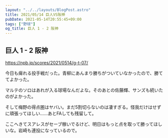 ```yaml
---
layout: "../../layouts/BlogPost.astro"
title: 2021/05/14 巨人VS阪神
pubDate: 2021-05-14T20:55:45+09:00
tags: ["野球"]
og_title: 巨人 1 - 2 阪神
---
```


## 巨人 1 - 2 阪神

https://npb.jp/scores/2021/0514/g-t-07/


今日も痺れる投手戦だった。青柳にあんまり勝ちがついていなかったので、勝ててよかった。

マルテのソロはあれが入る球場なんだよな。そのあとの佐藤輝、サンズも続いたのがよかった。

そして梅野の得点圏はヤバい。まだ5割切らないのは凄すぎる。怪我だけはせずに頑張ってほしい……あとFAしても残留して。

ここへきてスアレスがセーブ稼いでるけど、明日はもっと点を取って勝ってほしいな。岩崎も連投になっているので。
